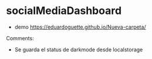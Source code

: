 # socialMediaDashboard

- demo https://eduardoguette.github.io/Nueva-carpeta/

Comments:
- Se guarda el status de darkmode desde localstorage
